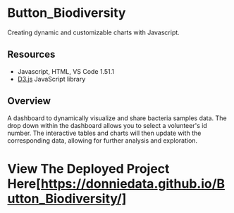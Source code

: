 # Button_Biodiversity
Creating dynamic and customizable charts with Javascript.


## Resources 
- Javascript, HTML, VS Code 1.51.1
- [D3.js](https://d3js.org/) JavaScript library 
## Overview 

A dashboard to dynamically visualize and share bacteria samples data. 
The drop down within the dashboard allows you to select a volunteer's id number. The interactive tables and charts will then update with the corresponding data, allowing for further analysis and exploration. 


# View The Deployed Project Here[https://donniedata.github.io/Button_Biodiversity/]


